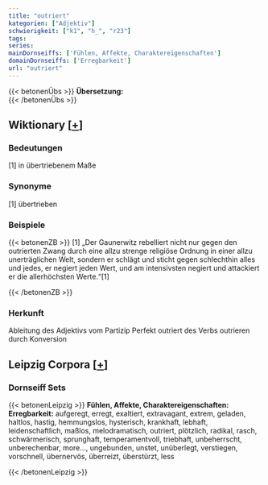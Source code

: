 ```yaml
---
title: "outriert"
kategorien: ["Adjektiv"]
schwierigkeit: ["k1", "h_", "r23"]
tags:
series:
mainDornseiffs: ['Fühlen, Affekte, Charaktereigenschaften']
domainDornseiffs: ['Erregbarkeit']
url: "outriert"
---
```


{{< betonenÜbs >}}
**Übersetzung:**  
{{< /betonenÜbs >}}

## Wiktionary [[+](https://de.wiktionary.org/wiki/outriert)]

### Bedeutungen
[1] in übertriebenem Maße  

### Synonyme
[1] übertrieben  

### Beispiele
{{< betonenZB >}}
[1] „Der Gaunerwitz rebelliert nicht nur gegen den outrierten Zwang durch eine allzu strenge religiöse Ordnung in einer allzu unerträglichen Welt, sondern er schlägt und sticht gegen schlechthin alles und jedes, er negiert jeden Wert, und am intensivsten negiert und attackiert er die allerhöchsten Werte.“[1]  

{{< /betonenZB >}}
### Herkunft
Ableitung des Adjektivs vom Partizip Perfekt outriert des Verbs outrieren durch Konversion  


## Leipzig Corpora [[+](https://corpora.uni-leipzig.de/en/res?word=outriert&corpusId=deu_newscrawl-public_2018)]

### Dornseiff Sets
{{< betonenLeipzig >}}
**Fühlen, Affekte, Charaktereigenschaften:**  
**Erregbarkeit:** aufgeregt, erregt, exaltiert, extravagant, extrem, geladen, haltlos, hastig, hemmungslos, hysterisch, krankhaft, lebhaft, leidenschaftlich, maßlos, melodramatisch, outriert, plötzlich, radikal, rasch, schwärmerisch, sprunghaft, temperamentvoll, triebhaft, unbeherrscht, unberechenbar, more..., ungebunden, unstet, unüberlegt, verstiegen, vorschnell, übernervös, überreizt, überstürzt, less  

{{< /betonenLeipzig >}}
